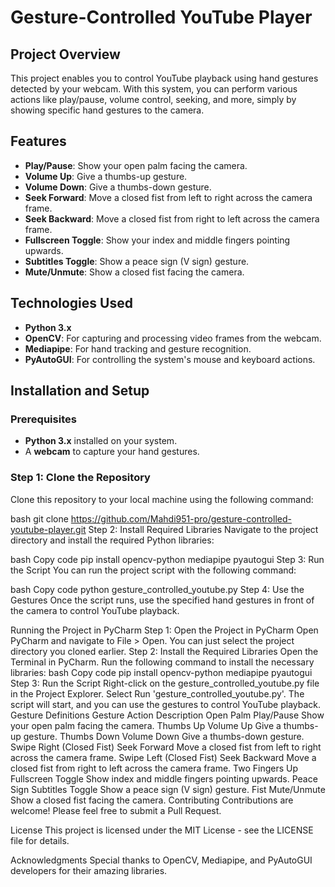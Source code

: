 # Gesture-Controlled YouTube Player

## Project Overview

This project enables you to control YouTube playback using hand gestures detected by your webcam. With this system, you can perform various actions like play/pause, volume control, seeking, and more, simply by showing specific hand gestures to the camera.

## Features

- **Play/Pause**: Show your open palm facing the camera.
- **Volume Up**: Give a thumbs-up gesture.
- **Volume Down**: Give a thumbs-down gesture.
- **Seek Forward**: Move a closed fist from left to right across the camera frame.
- **Seek Backward**: Move a closed fist from right to left across the camera frame.
- **Fullscreen Toggle**: Show your index and middle fingers pointing upwards.
- **Subtitles Toggle**: Show a peace sign (V sign) gesture.
- **Mute/Unmute**: Show a closed fist facing the camera.

## Technologies Used

- **Python 3.x**
- **OpenCV**: For capturing and processing video frames from the webcam.
- **Mediapipe**: For hand tracking and gesture recognition.
- **PyAutoGUI**: For controlling the system's mouse and keyboard actions.

## Installation and Setup

### Prerequisites

- **Python 3.x** installed on your system.
- A **webcam** to capture your hand gestures.

### Step 1: Clone the Repository

Clone this repository to your local machine using the following command:

bash
git clone https://github.com/Mahdi951-pro/gesture-controlled-youtube-player.git
Step 2: Install Required Libraries
Navigate to the project directory and install the required Python libraries:

bash
Copy code
pip install opencv-python mediapipe pyautogui
Step 3: Run the Script
You can run the project script with the following command:

bash
Copy code
python gesture_controlled_youtube.py
Step 4: Use the Gestures
Once the script runs, use the specified hand gestures in front of the camera to control YouTube playback.

Running the Project in PyCharm
Step 1: Open the Project in PyCharm
Open PyCharm and navigate to File > Open.
You can just select the project directory you cloned earlier.
Step 2: Install the Required Libraries
Open the Terminal in PyCharm.
Run the following command to install the necessary libraries:
bash
Copy code
pip install opencv-python mediapipe pyautogui
Step 3: Run the Script
Right-click on the gesture_controlled_youtube.py file in the Project Explorer.
Select Run 'gesture_controlled_youtube.py'.
The script will start, and you can use the gestures to control YouTube playback.
Gesture Definitions
Gesture	Action	Description
Open Palm	Play/Pause	Show your open palm facing the camera.
Thumbs Up	Volume Up	Give a thumbs-up gesture.
Thumbs Down	Volume Down	Give a thumbs-down gesture.
Swipe Right (Closed Fist)	Seek Forward	Move a closed fist from left to right across the camera frame.
Swipe Left (Closed Fist)	Seek Backward	Move a closed fist from right to left across the camera frame.
Two Fingers Up	Fullscreen Toggle	Show index and middle fingers pointing upwards.
Peace Sign	Subtitles Toggle	Show a peace sign (V sign) gesture.
Fist	Mute/Unmute	Show a closed fist facing the camera.
Contributing
Contributions are welcome! Please feel free to submit a Pull Request.

License
This project is licensed under the MIT License - see the LICENSE file for details.

Acknowledgments
Special thanks to OpenCV, Mediapipe, and PyAutoGUI developers for their amazing libraries.

